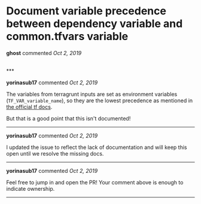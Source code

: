 # Document variable precedence between dependency variable and common.tfvars variable

**ghost** commented *Oct 2, 2019*


<br />
***


**yorinasub17** commented *Oct 2, 2019*

The variables from terragrunt inputs are set as environment variables (`TF_VAR_variable_name`), so they are the lowest precedence as mentioned in [the official tf docs](https://www.terraform.io/docs/configuration/variables.html#variable-definition-precedence).

But that is a good point that this isn't documented!
***

**yorinasub17** commented *Oct 2, 2019*

I updated the issue to reflect the lack of documentation and will keep this open until we resolve the missing docs.
***

**yorinasub17** commented *Oct 2, 2019*

Feel free to jump in and open the PR! Your comment above is enough to indicate ownership.
***

